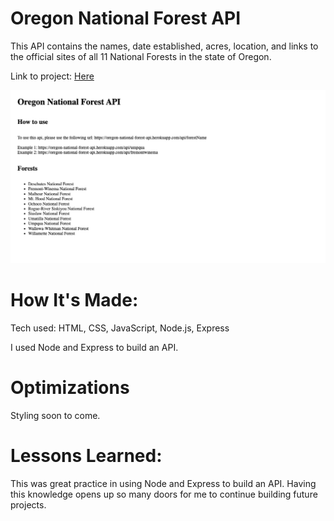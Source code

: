 # Oregon National Forest API
This API contains the names, date established, acres, location, and links to the official sites of all 11 National Forests in the state of Oregon.

Link to project: [Here](https://oregon-national-forest-api.herokuapp.com/)

![alt tag](css/images/or-for-api.jpg)


# How It's Made:
Tech used: HTML, CSS, JavaScript, Node.js, Express

I used Node and Express to build an API.

# Optimizations
Styling soon to come.

# Lessons Learned:
This was great practice in using Node and Express to build an API. Having this knowledge opens up so many doors for me to continue building future projects.
